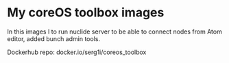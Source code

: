 # My coreOS toolbox images

In this images I to run nuclide server to be able to connect nodes from Atom editor, added bunch admin tools.

Dockerhub repo: docker.io/serg1i/coreos_toolbox
